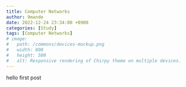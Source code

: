 ```yaml
---
title: Computer Networks
author: 9mande
date: 2022-12-24 23:34:00 +0900
categories: [Study]
tags: [Computer Networks]
# image:
#   path: /commons/devices-mockup.png
#   width: 800
#   height: 500
#   alt: Responsive rendering of Chirpy theme on multiple devices.
---
```



hello first post
